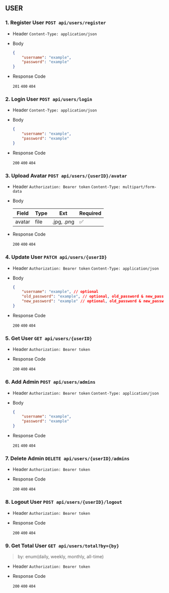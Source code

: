 ## USER

### 1. Register User `POST api/users/register`

- Header
    `Content-Type: application/json`

- Body

    ```json
    {
        "username": "example",
        "password": "example"
    }
    ```

- Response Code

    `201` `400` `404`

### 2. Login User `POST api/users/login`

- Header
    `Content-Type: application/json`

- Body

    ```json
    {
        "username": "example",
        "password": "example"
    }
    ```

- Response Code

    `200` `400` `404`

### 3. Upload Avatar `POST api/users/{userID}/avatar`

- Header
    `Authorization: Bearer token`
    `Content-Type: multipart/form-data`

- Body

    | Field  | Type | Ext       | Required |
    |--------|------|-----------|----------|
    | avatar | file | .jpg, .png| ✅       |

- Response Code

    `200` `400` `404`

### 4. Update User `PATCH api/users/{userID}`

- Header
    `Authorization: Bearer token`
    `Content-Type: application/json`

- Body

    ```json
    {
        "username": "example", // optional
        "old_password": "example", // optional, old_password & new_password most be match
        "new_password": "example" // optional, old_password & new_password most be match
    }
    ```

- Response Code

    `200` `400` `404`

### 5. Get User `GET api/users/{userID}`

- Header
    `Authorization: Bearer token`

- Response Code

    `200` `400` `404`

### 6. Add Admin `POST api/users/admins`

- Header
    `Authorization: Bearer token`
    `Content-Type: application/json`

- Body

    ```json
    {
        "username": "example",
        "password": "example"
    }
    ```

- Response Code

    `201` `400` `404`

### 7. Delete Admin `DELETE api/users/{userID}/admins`

- Header
    `Authorization: Bearer token`

- Response Code

    `200` `400` `404`

### 8. Logout User `POST api/users/{userID}/logout`

- Header
    `Authorization: Bearer token`

- Response Code

    `200` `400` `404`

### 9. Get Total User `GET api/users/total?by={by}`
> by: enum(daily, weekly, monthly, all-time)
- Header
    `Authorization: Bearer token`

- Response Code

    `200` `400` `404`